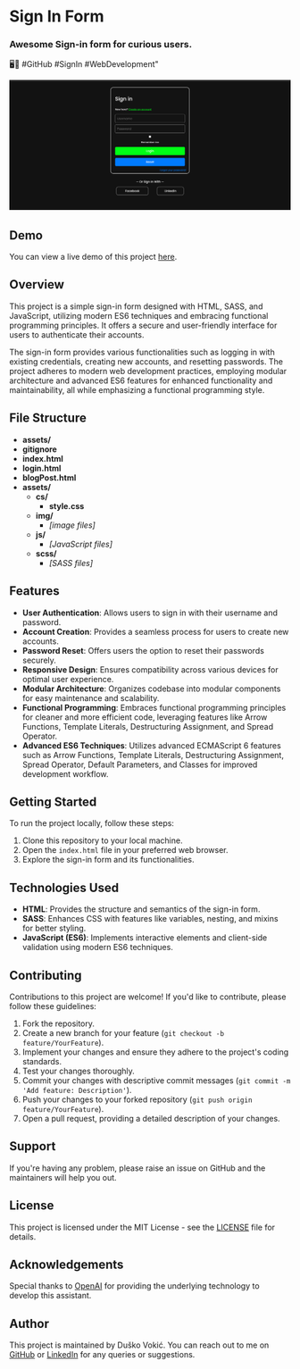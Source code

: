 # Sign In Form

### Awesome Sign-in form for curious users. ###

🖥️🔐 #GitHub #SignIn #WebDevelopment"

![Sign In Form Preview](screenshot.png)

## Demo

You can view a live demo of this project [here](https://d-vokic.github.io/Sign-in-form/).

## Overview

This project is a simple sign-in form designed with HTML, SASS, and JavaScript, utilizing modern ES6 techniques and embracing functional programming principles. It offers a secure and user-friendly interface for users to authenticate their accounts. 

The sign-in form provides various functionalities such as logging in with existing credentials, creating new accounts, and resetting passwords. The project adheres to modern web development practices, employing modular architecture and advanced ES6 features for enhanced functionality and maintainability, all while emphasizing a functional programming style.

## File Structure

- **assets/**
- **gitignore**
- **index.html**
- **login.html**
- **blogPost.html**
- **assets/**
  - **cs/**
    - **style.css**
  - **img/**
    - *[image files]*
  - **js/**
    - *[JavaScript files]*
  - **scss/**
    - *[SASS files]*

## Features

- **User Authentication**: Allows users to sign in with their username and password.
- **Account Creation**: Provides a seamless process for users to create new accounts.
- **Password Reset**: Offers users the option to reset their passwords securely.
- **Responsive Design**: Ensures compatibility across various devices for optimal user experience.
- **Modular Architecture**: Organizes codebase into modular components for easy maintenance and scalability.
- **Functional Programming**: Embraces functional programming principles for cleaner and more efficient code, leveraging features like Arrow Functions, Template Literals, Destructuring Assignment, and Spread Operator.
- **Advanced ES6 Techniques**: Utilizes advanced ECMAScript 6 features such as Arrow Functions, Template Literals, Destructuring Assignment, Spread Operator, Default Parameters, and Classes for improved development workflow.

## Getting Started

To run the project locally, follow these steps:

1. Clone this repository to your local machine.
2. Open the `index.html` file in your preferred web browser.
3. Explore the sign-in form and its functionalities.

## Technologies Used

- **HTML**: Provides the structure and semantics of the sign-in form.
- **SASS**: Enhances CSS with features like variables, nesting, and mixins for better styling.
- **JavaScript (ES6)**: Implements interactive elements and client-side validation using modern ES6 techniques.

## Contributing

Contributions to this project are welcome! If you'd like to contribute, please follow these guidelines:

1. Fork the repository.
2. Create a new branch for your feature (`git checkout -b feature/YourFeature`).
3. Implement your changes and ensure they adhere to the project's coding standards.
4. Test your changes thoroughly.
5. Commit your changes with descriptive commit messages (`git commit -m 'Add feature: Description'`).
6. Push your changes to your forked repository (`git push origin feature/YourFeature`).
7. Open a pull request, providing a detailed description of your changes.

## Support

If you're having any problem, please raise an issue on GitHub and the maintainers will help you out.

## License

This project is licensed under the MIT License - see the [LICENSE](./LICENSE.md) file for details.

## Acknowledgements

Special thanks to [OpenAI](https://openai.com) for providing the underlying technology to develop this assistant.

## Author

This project is maintained by Duško Vokić. You can reach out to me on [GitHub](https://github.com/D-vokic?tab=repositories) or [LinkedIn](https://www.linkedin.com/in/du%C5%A1ko-voki%C4%87-0337a2106) for any queries or suggestions.
